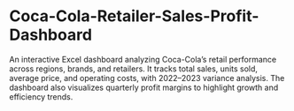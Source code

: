 # Coca-Cola-Retailer-Sales-Profit-Dashboard
An interactive Excel dashboard analyzing Coca-Cola’s retail performance across regions, brands, and retailers. It tracks total sales, units sold, average price, and operating costs, with 2022–2023 variance analysis. The dashboard also visualizes quarterly profit margins to highlight growth and efficiency trends.
